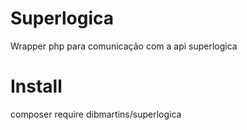 # Superlogica
Wrapper php para comunicação com a api superlogica

# Install
composer require dibmartins/superlogica


